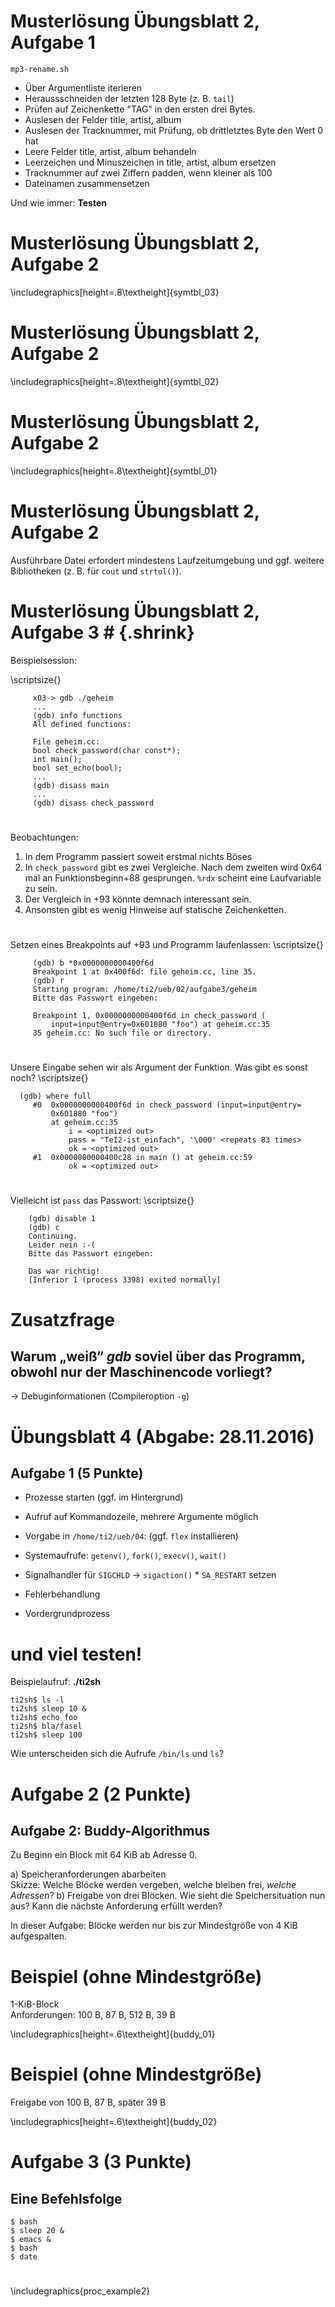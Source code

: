 # Musterlösung Übungsblatt 2, Aufgabe 1

`mp3-rename.sh`

* Über Argumentliste iterieren
* Heraussschneiden der letzten 128 Byte (z. B. `tail`)
* Prüfen auf Zeichenkette "TAG" in den ersten drei Bytes.
* Auslesen der Felder title, artist, album
* Auslesen der Tracknummer, mit Prüfung, ob drittletztes Byte den Wert 0 hat
* Leere Felder title, artist, album behandeln
* Leerzeichen und Minuszeichen in title, artist, album ersetzen
* Tracknummer auf zwei Ziffern padden, wenn kleiner als 100
* Dateinamen zusammensetzen

Und wie immer: **Testen**

# Musterlösung Übungsblatt 2, Aufgabe 2

\includegraphics[height=.8\textheight]{symtbl_03}

# Musterlösung Übungsblatt 2, Aufgabe 2

\includegraphics[height=.8\textheight]{symtbl_02}

# Musterlösung Übungsblatt 2, Aufgabe 2

\includegraphics[height=.8\textheight]{symtbl_01}

# Musterlösung Übungsblatt 2, Aufgabe 2

Ausführbare Datei erfordert mindestens Laufzeitumgebung und
ggf. weitere Bibliotheken (z. B. für `cout` und `strtol()`).

# Musterlösung Übungsblatt 2, Aufgabe 3 # {.shrink} 

Beispielsession:

\scriptsize{}

         x03-> gdb ./geheim
         ...
         (gdb) info functions
         All defined functions:

         File geheim.cc:
         bool check_password(char const*);
         int main();
         bool set_echo(bool);
         ...
         (gdb) disass main
         ...
         (gdb) disass check_password

#

Beobachtungen:

1. In dem Programm passiert soweit erstmal nichts Böses
2. In `check_password` gibt es zwei Vergleiche. Nach dem zweiten wird 0x64 mal an Funktionsbeginn+88 gesprungen. `%rdx` scheint eine Laufvariable zu sein.
3. Der Vergleich in +93 könnte demnach interessant sein.
4. Ansonsten gibt es wenig Hinweise auf statische Zeichenketten.

#

Setzen eines Breakpoints auf +93 und Programm laufenlassen:
\scriptsize{}

         (gdb) b *0x0000000000400f6d
         Breakpoint 1 at 0x400f6d: file geheim.cc, line 35.
         (gdb) r
         Starting program: /home/ti2/ueb/02/aufgabe3/geheim 
         Bitte das Passwort eingeben: 

         Breakpoint 1, 0x0000000000400f6d in check_password (
             input=input@entry=0x601880 "foo") at geheim.cc:35
         35	geheim.cc: No such file or directory.

#

Unsere Eingabe sehen wir als Argument der Funktion. Was gibt es sonst noch?
\scriptsize{}

      (gdb) where full
         #0  0x0000000000400f6d in check_password (input=input@entry=
             0x601880 "foo")
             at geheim.cc:35
                 i = <optimized out>
                 pass = "TeI2-ist_einfach", '\000' <repeats 83 times>
                 ok = <optimized out>
         #1  0x0000000000400c28 in main () at geheim.cc:59
                 ok = <optimized out>

#

Vielleicht ist `pass` das Passwort:
\scriptsize{}
 
        (gdb) disable 1
        (gdb) c
        Continuing.
        Leider nein :-(
        Bitte das Passwort eingeben: 

        Das war richtig!
        [Inferior 1 (process 3398) exited normally]

# Zusatzfrage

## Warum „weiß“ *gdb* soviel über das Programm, obwohl nur der Maschinencode vorliegt?

$\rightarrow$ Debuginformationen (Compileroption `-g`)

# Übungsblatt 4 (Abgabe: 28.11.2016)

## Aufgabe 1 (5 Punkte)

* Prozesse starten (ggf. im Hintergrund)
* Aufruf auf Kommandozeile, mehrere Argumente möglich
* Vorgabe in `/home/ti2/ueb/04`: (ggf. `flex` installieren)


* Systemaufrufe: `getenv()`, `fork()`, `execv()`, `wait()`
* Signalhandler für `SIGCHLD` $\rightarrow$ `sigaction()`
      * `SA_RESTART` setzen
* Fehlerbehandlung
* Vordergrundprozess

# und viel testen!

Beispielaufruf: **./ti2sh**

~~~~
ti2sh$ ls -l
ti2sh$ sleep 10 &
ti2sh$ echo foo
ti2sh$ bla/fasel
ti2sh$ sleep 100
~~~~

Wie unterscheiden sich die Aufrufe `/bin/ls` und `ls`?

# Aufgabe 2 (2 Punkte)

## Aufgabe 2: Buddy-Algorithmus

Zu Beginn ein Block mit 64 KiB ab Adresse 0.

a) Speicheranforderungen abarbeiten  
   Skizze: Welche Blöcke werden vergeben, welche bleiben frei, *welche Adressen*?
b) Freigabe von drei Blöcken. Wie sieht die Speichersituation nun aus? Kann die nächste Anforderung erfüllt werden?

In dieser Aufgabe:  Blöcke werden nur bis zur Mindestgröße von 4 KiB aufgespalten.

# Beispiel (ohne Mindestgröße)

1-KiB-Block  
Anforderungen: 100 B, 87 B, 512 B, 39 B

\includegraphics[height=.6\textheight]{buddy_01}

# Beispiel (ohne Mindestgröße)

Freigabe von 100 B, 87 B, später 39 B

\includegraphics[height=.6\textheight]{buddy_02}


# Aufgabe 3 (3 Punkte)

## Eine Befehlsfolge

~~~~
$ bash
$ sleep 20 &
$ emacs &
$ bash
$ date
~~~~

#

\includegraphics{proc_example2}

<!--  LocalWords:  
 -->

<!-- Local Variables: -->
<!-- coding: utf-8 -->
<!-- ispell-local-dictionary: "german-new8" -->
<!-- End: -->
